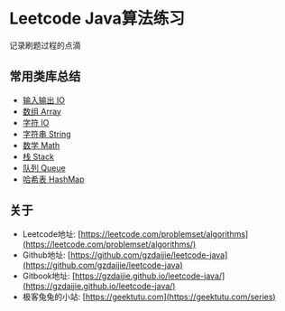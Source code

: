 # Leetcode Java算法练习
记录刷题过程的点滴

## 常用类库总结

- [输入输出 IO](tips/IO.md)
- [数组 Array](tips/Array.md)
- [字符 IO](tips/Char.md)
- [字符串 String](tips/String.md)
- [数学 Math](tips/Math.md)
- [栈 Stack](tips/Stack.md)
- [队列 Queue](tips/Queue.md)
- [哈希表 HashMap](tips/HashMap.md)

## 关于

- Leetcode地址: [https://leetcode.com/problemset/algorithms](https://leetcode.com/problemset/algorithms/)
- Github地址: [https://github.com/gzdaijie/leetcode-java](https://github.com/gzdaijie/leetcode-java)
- Gitbook地址: [https://gzdaijie.github.io/leetcode-java/](https://gzdaijie.github.io/leetcode-java/)
- 极客兔兔的小站: [https://geektutu.com](https://geektutu.com/series)